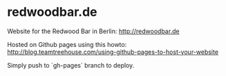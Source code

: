 # redwoodbar.de
Website for the Redwood Bar in Berlin: http://redwoodbar.de

Hosted on Github pages using this howto: http://blog.teamtreehouse.com/using-github-pages-to-host-your-website

Simply push to `gh-pages´ branch to deploy.
